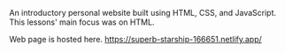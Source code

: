 An introductory personal website built using HTML, CSS, and JavaScript.
This lessons' main focus was on HTML.

Web page is hosted here. https://superb-starship-166651.netlify.app/
